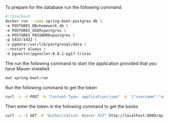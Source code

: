 To prepare for the database run the following command:
```bash
#!/bin/bash
docker run --name spring-boot-postgres-db \
-e POSTGRES_DB=homework_db \
-e POSTGRES_USER=postgres \
-e POSTGRES_PASSWORD=postgres \
-p 5433:5432 \
-v pgdata:/var/lib/postgresql/data \
--restart always \
-d pgvector/pgvector:0.8.1-pg17-trixie
```
The run the following command to start the application provided that you have Maven installed:
```bash
mvn spring-boot:run
```

Run the following command to get the token
```bash
curl -i -X POST -H "Content-Type: application/json" -d '{"username":"admin_db","password":"admin_db"}' http://localhost:8080/authenticate
```
Then enter the token in the following command to get the books
```bash
curl -i -X GET -H "Authorization: Bearer XYZ" http://localhost:8080/api/books
```